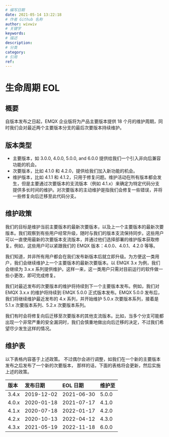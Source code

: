```yaml
---
# 编写日期
date: 2021-05-14 13:22:18
# 作者 Github 名称
author: wivwiv
# 关键字
keywords:
# 描述
description:
# 分类
category: 
# 引用
ref:
---
```


# 生命周期 EOL

## 概要

自版本发布之日起，EMQX 企业版将为产品主要版本提供 18 个月的维护周期，同时我们会对最近两个主要版本分支的最后次要版本持续维护。

## 版本类型

- 主要版本，如 3.0.0, 4.0.0, 5.0.0, and 6.0.0 提供给我们一个引入非向后兼容功能的机会。
- 次要版本，比如 4.1.0 和 4.2.0，提供给我们加入新功能的机会。
- 维护版本，比如 4.1.1 和 4.1.2，只用于修复问题。维护活动在所有版本都会发生，但是主要通过次要版本的支流版本（例如 4.1.x）来确定为特定代码分支提供多长时间的维护。对次要版本的主动维护是指我们会修复一些错误，并将一些修复向后迁移至此代码分支。

## 维护政策

我们的目标是维护当前主要版本的最新次要版本，以及上一个主要版本的最新次要版本。我们观察到有些用户经常升级，随时与我们的版本支流保持同步。这些用户可以一直使用最新的次要版本支流版本，并通过他们选择部署的维护版本获取修复。例如，这些用户可以紧跟我们的 EMQX 版本：4.0.0、4.0.1、4.2.0 等等。

我们知道，并非所有用户都会在我们发布新版本后就立即升级。为方便这一类用户，我们会继续维护上一个主要版本的最新次要版本。以 EMQX 3.x 为例，我们会继续为 3.x.x 系列提供维护。这样一来，这一类用户只需对目前运行的软件做一些小更改，即可完成修复。

我们对最近发布的次要版本的维护将持续到下一个主要版本发布。例如，我们对 EMQX 3.x.x 的维护将持续到 EMQX 5.0.0 正式版本发布。EMQX 5.0.0 发布后，我们将继续维护最近发布的 4.x 系列，并开始维护 5.0.x 次要版本系列，接着是 5.1.x 次要版本系列、5.2.x 次要版本系列。

我们有时会将修复向后迁移至次要版本的其他支流版本。比如，当多个分支可能都出现一个非常严重的安全漏洞时，我们会慎重地做出向后迁移的决定，不过我们希望尽少发生这样的情况。

## 维护表

以下表格内容基于上述政策。 不过偶尔会进行调整，如我们在一个新的主要版本发布之后发布了一个新的次要版本， 那样的话，下面的表格将会更新，然后实施上述的政策。

| **版本** | **发布日期** | **EOL 日期** | **维护至** |
| :------- | :----------- | :----------- | :--------- |
| 3.4.x    | 2019-12-02   | 2021-06-30   | 5.0.0      |
| 4.0.x    | 2020-01-18   | 2021-07-17   | 4.1.0      |
| 4.1.x    | 2020-07-18   | 2022-01-17   | 4.2.0      |
| 4.2.x    | 2020-10-13   | 2022-04-12   | 4.3.0      |
| 4.3.x    | 2021-05-19   | 2022-11-18   | 6.0.0      |